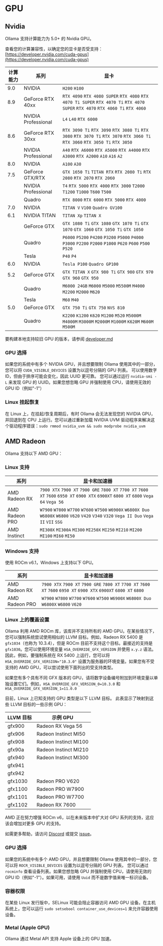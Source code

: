 # GPU

## Nvidia

Ollama 支持计算能力为 5.0+ 的 Nvidia GPU。

查看您的计算兼容性，以确定您的显卡是否受支持：
[https://developer.nvidia.com/cuda-gpus](https://developer.nvidia.com/cuda-gpus)

| 计算能力 | 系列               | 显卡                                                                                                      |
| -------- | ------------------ | --------------------------------------------------------------------------------------------------------- |
| 9.0      | NVIDIA             | `H200` `H100`                                                                                              |
| 8.9      | GeForce RTX 40xx   | `RTX 4090` `RTX 4080 SUPER` `RTX 4080` `RTX 4070 Ti SUPER` `RTX 4070 Ti` `RTX 4070 SUPER` `RTX 4070` `RTX 4060 Ti` `RTX 4060` |
|          | NVIDIA Professional| `L4` `L40` `RTX 6000`                                                                                      |
| 8.6      | GeForce RTX 30xx   | `RTX 3090 Ti` `RTX 3090` `RTX 3080 Ti` `RTX 3080` `RTX 3070 Ti` `RTX 3070` `RTX 3060 Ti` `RTX 3060` `RTX 3050 Ti` `RTX 3050`  |
|          | NVIDIA Professional| `A40` `RTX A6000` `RTX A5000` `RTX A4000` `RTX A3000` `RTX A2000` `A10` `A16` `A2`                         |
| 8.0      | NVIDIA             | `A100` `A30`                                                                                               |
| 7.5      | GeForce GTX/RTX    | `GTX 1650 Ti` `TITAN RTX` `RTX 2080 Ti` `RTX 2080` `RTX 2070` `RTX 2060`                                   |
|          | NVIDIA Professional| `T4` `RTX 5000` `RTX 4000` `RTX 3000` `T2000` `T1200` `T1000` `T600` `T500`                                |
|          | Quadro             | `RTX 8000` `RTX 6000` `RTX 5000` `RTX 4000`                                                                |
| 7.0      | NVIDIA             | `TITAN V` `V100` `Quadro GV100`                                                                            |
| 6.1      | NVIDIA TITAN       | `TITAN Xp` `TITAN X`                                                                                       |
|          | GeForce GTX        | `GTX 1080 Ti` `GTX 1080` `GTX 1070 Ti` `GTX 1070` `GTX 1060` `GTX 1050 Ti` `GTX 1050`                      |
|          | Quadro             | `P6000` `P5200` `P4200` `P3200` `P5000` `P4000` `P3000` `P2200` `P2000` `P1000` `P620` `P600` `P500` `P520`|
|          | Tesla              | `P40` `P4`                                                                                                 |
| 6.0      | NVIDIA             | `Tesla P100` `Quadro GP100`                                                                                |
| 5.2      | GeForce GTX        | `GTX TITAN X` `GTX 980 Ti` `GTX 980` `GTX 970` `GTX 960` `GTX 950`                                         |
|          | Quadro             | `M6000 24GB` `M6000` `M5000` `M5500M` `M4000` `M2200` `M2000` `M620`                                       |
|          | Tesla              | `M60` `M40`                                                                                                |
| 5.0      | GeForce GTX        | `GTX 750 Ti` `GTX 750` `NVS 810`                                                                           |
|          | Quadro             | `K2200` `K1200` `K620` `M1200` `M520` `M5000M` `M4000M` `M3000M` `M2000M` `M1000M` `K620M` `M600M` `M500M` |

要构建本地支持较旧 GPU 的版本，请参阅 [developer.md](./development.md#linux-cuda-nvidia)

### GPU 选择

如果您的系统中有多个 NVIDIA GPU，并且想要限制 Ollama 使用其中的一部分，您可以将 `CUDA_VISIBLE_DEVICES` 设置为以逗号分隔的 GPU 列表。
可以使用数字 ID，但由于排序可能会变化，因此 UUID 更可靠。
您可以通过运行 `nvidia-smi -L` 来发现 GPU 的 UUID。如果您想忽略 GPU 并强制使用 CPU，请使用无效的 GPU ID（例如"-1"）

### Linux 挂起恢复

在 Linux 上，在挂起/恢复周期后，有时 Ollama 会无法发现您的 NVIDIA GPU，并回退到在 CPU 上运行。您可以通过重新加载 NVIDIA UVM 驱动程序来解决这个驱动程序错误：`sudo rmmod nvidia_uvm && sudo modprobe nvidia_uvm`

## AMD Radeon

Ollama 支持以下 AMD GPU：

### Linux 支持

| 系列          | 显卡和加速器                                                                                                                |
| ------------- | ---------------------------------------------------------------------------------------------------------------------------- |
| AMD Radeon RX | `7900 XTX` `7900 XT` `7900 GRE` `7800 XT` `7700 XT` `7600 XT` `7600` `6950 XT` `6900 XTX` `6900XT` `6800 XT` `6800` `Vega 64` `Vega 56` |
| AMD Radeon PRO| `W7900` `W7800` `W7700` `W7600` `W7500` `W6900X` `W6800X Duo` `W6800X` `W6800` `V620` `V420` `V340` `V320` `Vega II Duo` `Vega II` `VII` `SSG` |
| AMD Instinct  | `MI300X` `MI300A` `MI300` `MI250X` `MI250` `MI210` `MI200` `MI100` `MI60` `MI50`                                              |

### Windows 支持

使用 ROCm v6.1，Windows 上支持以下 GPU。

| 系列          | 显卡和加速器                                                                                                                |
| ------------- | ---------------------------------------------------------------------------------------------------------------------------- |
| AMD Radeon RX | `7900 XTX` `7900 XT` `7900 GRE` `7800 XT` `7700 XT` `7600 XT` `7600` `6950 XT` `6900 XTX` `6900XT` `6800 XT` `6800` |
| AMD Radeon PRO| `W7900` `W7800` `W7700` `W7600` `W7500` `W6900X` `W6800X Duo` `W6800X` `W6800` `V620` |

### Linux 上的覆盖设置

Ollama 利用 AMD ROCm 库，该库并不支持所有的 AMD GPU。在某些情况下，您可以强制系统尝试使用相似的 LLVM 目标。例如，Radeon RX 5400 是 `gfx1034`（也称为 10.3.4），但是 ROCm 目前不支持这个目标。最接近的支持是 `gfx1030`。您可以使用环境变量 `HSA_OVERRIDE_GFX_VERSION` 并使用 `x.y.z` 语法。因此，例如，要强制系统在 RX 5400 上运行，您可以将 `HSA_OVERRIDE_GFX_VERSION="10.3.0"` 设置为服务器的环境变量。如果您有不受支持的 AMD GPU，可以尝试使用下面列出的受支持类型。

如果您有多个具有不同 GFX 版本的 GPU，请将数字设备编号附加到环境变量以单独设置它们。例如，`HSA_OVERRIDE_GFX_VERSION_0=10.3.0` 和 `HSA_OVERRIDE_GFX_VERSION_1=11.0.0`

目前，Linux 上已知支持的 GPU 类型是以下 LLVM 目标。
此表显示了映射到这些 LLVM 目标的一些示例 GPU：

| **LLVM 目标** | **示例 GPU** |
|---------------|-------------|
| gfx900 | Radeon RX Vega 56 |
| gfx906 | Radeon Instinct MI50 |
| gfx908 | Radeon Instinct MI100 |
| gfx90a | Radeon Instinct MI210 |
| gfx940 | Radeon Instinct MI300 |
| gfx941 | |
| gfx942 | |
| gfx1030 | Radeon PRO V620 |
| gfx1100 | Radeon PRO W7900 |
| gfx1101 | Radeon PRO W7700 |
| gfx1102 | Radeon RX 7600 |

AMD 正在努力增强 ROCm v6，以在未来版本中扩大对 GPU 系列的支持，这应该会增加对更多 GPU 的支持。

如需更多帮助，请访问 [Discord](https://discord.gg/ollama) 或提交 [issue](https://github.com/ollama/ollama/issues)。

### GPU 选择

如果您的系统中有多个 AMD GPU，并且想要限制 Ollama 使用其中的一部分，您可以将 `ROCR_VISIBLE_DEVICES` 设置为以逗号分隔的 GPU 列表。
您可以通过 `rocminfo` 查看设备列表。如果您想忽略 GPU 并强制使用 CPU，请使用无效的 GPU ID（例如"-1"）。如果可用，请使用 `Uuid` 而不是数字值来唯一标识设备。

### 容器权限

在某些 Linux 发行版中，SELinux 可能会阻止容器访问 AMD GPU 设备。在主机系统上，您可以运行
`sudo setsebool container_use_devices=1` 来允许容器使用设备。

### Metal (Apple GPU)

Ollama 通过 Metal API 支持 Apple 设备上的 GPU 加速。
